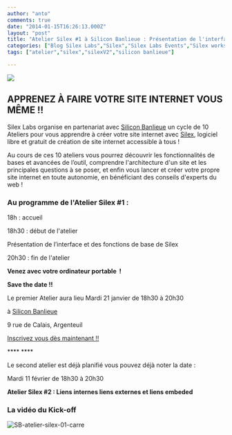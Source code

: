 ```yaml
---
author: "anto"
comments: true
date: "2014-01-15T16:26:13.000Z"
layout: "post"
title: "Atelier Silex #1 à Silicon Banlieue : Présentation de l'interface et des fonctions de base du logiciel libre Silex"
categories: ["Blog Silex Labs","Silex","Silex Labs Events","Silex workshops"]
tags: ["atelier","silex","silexV2","silicon banlieue"]

---
```

![](https://www.silexlabs.org/wp-content/uploads/2014/01/SB-atelier-silex-01-bandeau.png)





## **APPRENEZ À FAIRE VOTRE SITE INTERNET VOUS MÊME !!**




Silex Labs organise en partenariat avec [Silicon Banlieue](http://www.siliconbanlieue.fr/) un cycle de 10 Ateliers pour vous apprendre à créer votre site internet avec [Silex](http://www.silex.me/), logiciel libre et gratuit de création de site internet accessible à tous !




Au cours de ces 10 ateliers vous pourrez découvrir les fonctionnalités de bases et avancées de l’outil, comprendre l'architecture d'un site et les principales questions à se poser, et enfin vous lancer et créer votre propre site internet en toute autonomie, en bénéficiant des conseils d'experts du web !





### **Au programme de l'Atelier Silex #1 :**




18h : accueil




18h30 : début de l'atelier




Présentation de l’interface et des fonctions de base de Silex




20h30 : fin de l'atelier




**Venez avec votre ordinateur portable  !**




**Save the date !!**




Le premier Atelier aura lieu Mardi 21 janvier de 18h30 à 20h30




à [Silicon Banlieue ](http://www.siliconbanlieue.fr/contact/)




9 rue de Calais, Argenteuil




[Inscrivez vous dès maintenant !!](https://www.eventbrite.fr/e/billets-atelier-silex-1-decouverte-de-linterface-et-des-fonctions-de-bases-de-silex-10166503285)


**** ****


Le second atelier est déjà planifié vous pouvez déjà noter la date :




Mardi 11 février de 18h30 à 20h30


**Atelier Silex #2 : Liens internes liens externes et liens embeded**




### **La vidéo du Kick-off**



![SB-atelier-silex-01-carre](https://www.silexlabs.org/wp-content/uploads/2014/01/SB-atelier-silex-01-carre.png)


